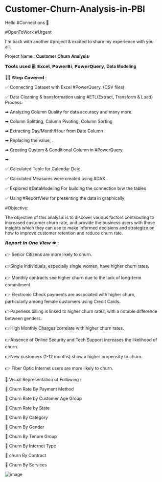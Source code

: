 # Customer-Churn-Analysis-in-PBI

Hello #Connections 👋



#OpenToWork #Urgent



I'm back with another #project & excited to share my experience with you all.



Project Name : 𝐂𝐮𝐬𝐭𝐨𝐦𝐞𝐫 𝐂𝐡𝐮𝐫𝐧 𝐀𝐧𝐚𝐥𝐲𝐬𝐢𝐬

𝗧𝗼𝗼𝗹𝘀 𝘂𝘀𝗲𝗱 🖥: 𝗘𝘅𝗰𝗲𝗹, 𝗣𝗼𝘄𝗲𝗿𝗕𝗶, 𝗣𝗼𝘄𝗲𝗿𝗤𝘂𝗲𝗿𝘆, 𝐃𝐚𝐭𝐚 𝐌𝐨𝐝𝐞𝐥𝐢𝐧𝐠



🚶‍♂️ 𝗦𝘁𝗲𝗽 𝗖𝗼𝘃𝗲𝗿𝗲𝗱 :



✅ Connecting Dataset with Excel #PowerQuery. (CSV files).

✅ Data Cleaning & transformation using #ETL(Extract, Transform & Load) Process.

 ➡ Analyzing Column Quality for data accuracy and many more.

 ➡ Column Splitting, Column Pivoting, Column Sorting 

 ➡ Extracting Day/Month/Hour from Date Column

 ➡ Replacing the value, .

 ➡ Creating Custom & Conditional Column in #PowerQuery.

 ➡ 

✅ Calculated Table for Calendar Date.

✅ Calculated Measures were created using #DAX .

✅ Explored #DataModeling For building the connection b/w the tables

✅ Using #ReportView for presenting the data in graphically 





#Objective:

The objective of this analysis is to discover various factors contributing to increased customer churn rate, and provide the business users with these insights which they can use to make informed decisions and strategize on how to improve customer retention and reduce churn rate.



𝙍𝙚𝙥𝙤𝙧𝙩 𝙞𝙣 𝙊𝙣𝙚 𝙑𝙞𝙚𝙬 👁 : 



👉 Senior Citizens are more likely to churn.

👉Single individuals, especially single women, have higher churn rates.

👉 Monthly contracts see higher churn due to the lack of long-term commitment.

👉 Electronic Check payments are associated with higher churn, particularly among female customers using Credit Cards.

👉Paperless billing is linked to higher churn rates, with a notable difference between genders.

👉High Monthly Charges correlate with higher churn rates.

👉Absence of Online Security and Tech Support increases the likelihood of churn.

👉New customers (1-12 months) show a higher propensity to churn.

👉 Fiber Optic Internet users are more likely to churn.



📢 Visual Representation of Following :



🎯 Churn Rate By Payment Method

🎯 Churn Rate by Customer Age Group

🎯 Churn Rate by State

🎯 Churn By Category

🎯 Churn By Gender

🎯 Churn By Tenure Group

🎯 Churn By Internet Type

🎯 churn By Contract

🎯 Churn By Services 

![image](https://github.com/user-attachments/assets/7dd5f242-642f-4b41-bce2-d90d27d6a7dd)


